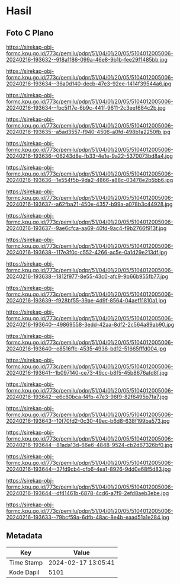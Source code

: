 # Hasil

## Foto C Plano

https://sirekap-obj-formc.kpu.go.id/773c/pemilu/pdpr/51/04/01/20/05/5104012005006-20240216-193632--918a1f86-099a-46e8-9b1b-fee29f1485bb.jpg

https://sirekap-obj-formc.kpu.go.id/773c/pemilu/pdpr/51/04/01/20/05/5104012005006-20240216-193634--36a0d140-decb-47e3-92ee-1414f39544a6.jpg

https://sirekap-obj-formc.kpu.go.id/773c/pemilu/pdpr/51/04/01/20/05/5104012005006-20240216-193634--fbc5f17e-6b9c-441f-9611-2c3eef684c2b.jpg

https://sirekap-obj-formc.kpu.go.id/773c/pemilu/pdpr/51/04/01/20/05/5104012005006-20240216-193635--a5ad3557-f940-4506-a0fd-498b1a2250fb.jpg

https://sirekap-obj-formc.kpu.go.id/773c/pemilu/pdpr/51/04/01/20/05/5104012005006-20240216-193636--06243d8e-fb33-4e1e-9a22-5370073bd8a4.jpg

https://sirekap-obj-formc.kpu.go.id/773c/pemilu/pdpr/51/04/01/20/05/5104012005006-20240216-193636--1e554f5b-9da2-4866-a88c-03478e2b5bb6.jpg

https://sirekap-obj-formc.kpu.go.id/773c/pemilu/pdpr/51/04/01/20/05/5104012005006-20240216-193637--a62fba21-450e-4357-b99a-a078b3c44928.jpg

https://sirekap-obj-formc.kpu.go.id/773c/pemilu/pdpr/51/04/01/20/05/5104012005006-20240216-193637--9ae6cfca-aa69-40fd-9ac4-f9b2766f913f.jpg

https://sirekap-obj-formc.kpu.go.id/773c/pemilu/pdpr/51/04/01/20/05/5104012005006-20240216-193638--117e3f0c-c552-4266-ac5e-0a1d29e213df.jpg

https://sirekap-obj-formc.kpu.go.id/773c/pemilu/pdpr/51/04/01/20/05/5104012005006-20240216-193638--1812f977-8e55-43c0-afc9-9b66b955fb77.jpg

https://sirekap-obj-formc.kpu.go.id/773c/pemilu/pdpr/51/04/01/20/05/5104012005006-20240216-193639--f928bf55-39ae-4d9f-8564-04aef11810a1.jpg

https://sirekap-obj-formc.kpu.go.id/773c/pemilu/pdpr/51/04/01/20/05/5104012005006-20240216-193640--49869558-3edd-42aa-8df2-2c564a89ab90.jpg

https://sirekap-obj-formc.kpu.go.id/773c/pemilu/pdpr/51/04/01/20/05/5104012005006-20240216-193640--e8516ffc-4535-4936-bd12-51665fffd004.jpg

https://sirekap-obj-formc.kpu.go.id/773c/pemilu/pdpr/51/04/01/20/05/5104012005006-20240216-193641--1b097140-ce73-49cc-b8f5-45b8676afd8f.jpg

https://sirekap-obj-formc.kpu.go.id/773c/pemilu/pdpr/51/04/01/20/05/5104012005006-20240216-193642--e6c60bca-f4fb-47e3-96f9-82f6495b7fa7.jpg

https://sirekap-obj-formc.kpu.go.id/773c/pemilu/pdpr/51/04/01/20/05/5104012005006-20240216-193643--10f70fd2-0c30-49ec-b6d8-638f199ba573.jpg

https://sirekap-obj-formc.kpu.go.id/773c/pemilu/pdpr/51/04/01/20/05/5104012005006-20240216-193644--81ada13d-66e6-4848-9524-cb2d67326bf0.jpg

https://sirekap-obj-formc.kpu.go.id/773c/pemilu/pdpr/51/04/01/20/05/5104012005006-20240216-193644--37fd9cb4-cfb6-4ea1-8926-9dd0e68f5d83.jpg

https://sirekap-obj-formc.kpu.go.id/773c/pemilu/pdpr/51/04/01/20/05/5104012005006-20240216-193644--df41461b-6878-4cd6-a7f9-2efd8aeb3ebe.jpg

https://sirekap-obj-formc.kpu.go.id/773c/pemilu/pdpr/51/04/01/20/05/5104012005006-20240216-193633--79bcf59a-6dfb-48ac-8e4b-eaad51a1e284.jpg


## Metadata

| Key        | Value               |
| ---------- | ------------------- |
| Time Stamp | 2024-02-17 13:05:41 |
| Kode Dapil | 5101                |



